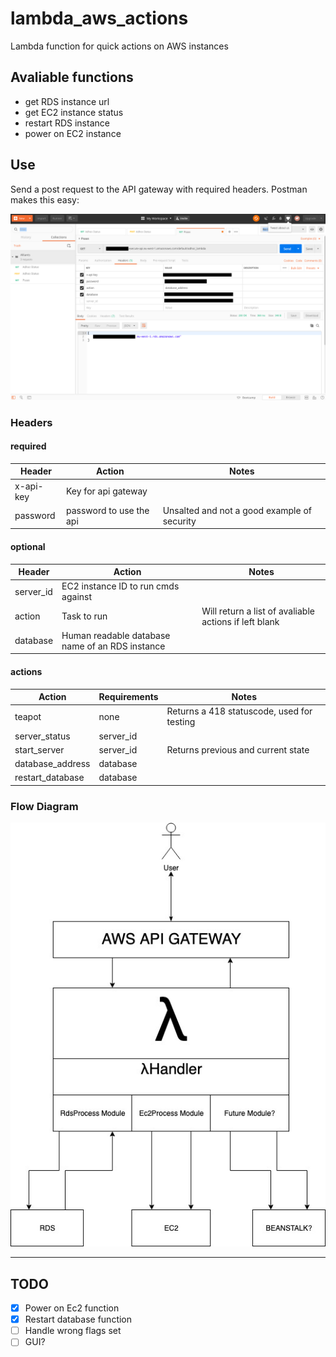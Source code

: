 # lambda_aws_actions

Lambda function for quick actions on AWS instances

## Avaliable functions

- get RDS instance url
- get EC2 instance status
- restart RDS instance
- power on EC2 instance

## Use

Send a post request to the API gateway with required headers. Postman makes this easy:

![postmanscreenshot](/images/postman.png)

### Headers

#### required

| Header | Action | Notes |
|--------|--------|-------|
|x-api-key| Key for api gateway| 
|password|password to use the api|Unsalted and not a good example of security

#### optional

| Header | Action | Notes |
|--------|--------|-------|
|server_id| EC2 instance ID to run cmds against|
|action | Task to run | Will return a list of avaliable actions if left blank
| database | Human readable database name of an RDS instance |

#### actions

| Action | Requirements | Notes |
|--------|--------------|----------|
| teapot  | none | Returns a 418 statuscode, used for testing  |
| server_status | server_id | |
| start_server| server_id | Returns previous and current state|
| database_address | database | |
| restart_database| database| |


### Flow Diagram

![flowdiagram](/images/flow_dir.jpg)

---

## TODO

- [x] Power on Ec2 function
- [x] Restart database function
- [ ] Handle wrong flags set
- [ ] GUI?

